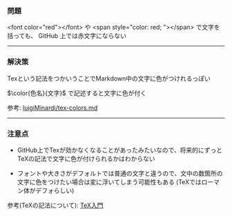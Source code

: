 ### 問題

\<font color="red">\</font> や \<span style="color: red; ">\</span> で文字を括っても、 GitHub 上では赤文字にならない

---

### 解決策

Texという記法をつかいうことでMarkdown中の文字に色がつけれるっぽい

\$\color{色名}{文字}\$ で記述すると文字に色が付く

参考: [luigiMinardi/tex-colors.md](https://gist.github.com/luigiMinardi/4574708d404cdf4fe0da7ac6fe2314db#colors)

---

### 注意点

- GitHub上でTexが効かなくなることがあったみたいなので、将来的にずっとTeXの記法で文字に色が付けられるかはわからない

- フォントや大きさがデフォルトでは普通の文字と違うので、文中の数箇所の文字に色をつけたい場合は変に浮いてしまう可能性もある (TeXではローマン体がデフォらしい)

参考(TeXの記法について): [TeX入門](https://tsakai.fpark.tmu.ac.jp/lectures/intro_tex.html)
